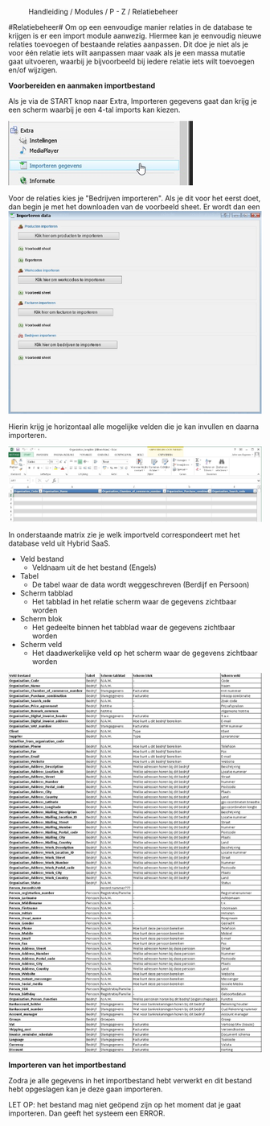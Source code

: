 <properties>
	<page>
		<title>Relatie-import</title>
	</page>
	<menu>
		<position>Handleiding / Modules / P - Z / Relatiebeheer </position>
		<title>Relatie-import</title>
	</menu>
</properties>


#Relatiebeheer#
<description>Om op een eenvoudige manier relaties in de database te krijgen is er een import module aanwezig. Hiermee kan je eenvoudig nieuwe relaties toevoegen of bestaande relaties aanpassen. Dit doe je niet als je voor één relatie iets wilt aanpassen maar vaak als je een massa mutatie gaat uitvoeren, waarbij je bijvoorbeeld bij iedere relatie iets wilt toevoegen en/of wijzigen.
</description>


**Voorbereiden en aanmaken importbestand**

Als je via de START knop naar Extra, Importeren gegevens gaat dan krijg je een scherm waarbij je een 4-tal imports kan kiezen.

![](images/import-start.jpg)

Voor de relaties kies je "Bedrijven importeren".
Als je dit voor het eerst doet, dan begin je met het downloaden van de voorbeeld sheet. Er wordt dan een 
![](images/import-scherm.jpg)

Hierin krijg je horizontaal alle mogelijke velden die je kan invullen en daarna importeren.

![](images/import-voorbeeld-excel.jpg)

In onderstaande matrix zie je welk importveld correspondeert met het database veld uit Hybrid SaaS.
 
- Veld bestand			
	- Veldnaam uit de het bestand (Engels)
- Tabel
	- De tabel waar de data wordt weggeschreven (Berdijf en Persoon)
- Scherm tabblad
	- Het tabblad in het relatie scherm waar de gegevens zichtbaar worden
- Scherm blok
	- Het gedeelte binnen het tabblad waar de gegevens zichtbaar worden
- Scherm veld
	- Het daadwerkelijke veld op het scherm waar de gegevens zichtbaar worden

![](images/import-matrix.jpg)

**Importeren van het importbestand**

Zodra je alle gegevens in het importbestand hebt verwerkt en dit bestand hebt opgeslagen kan je deze gaan importeren. 

<div class="info">
LET OP: het bestand mag niet geöpend zijn op het moment dat je gaat importeren. Dan geeft het systeem een ERROR.</div>




